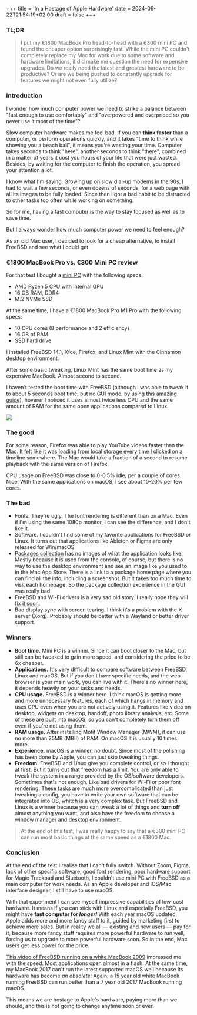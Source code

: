 +++
title = 'In a Hostage of Apple Hardware'
date = 2024-06-22T21:54:19+02:00
draft = false
+++

### TL;DR

> I put my €1800 MacBook Pro head-to-head with a €300 mini PC and found the cheaper option surprisingly fast. While the mini PC couldn't completely replace my Mac for work due to some software and hardware limitations, it did make me question the need for expensive upgrades. Do we really need the latest and greatest hardware to be productive? Or are we being pushed to constantly upgrade for features we might not even fully utilize?

### Introduction

I wonder how much computer power we need to strike a balance between "fast enough to use comfortably" and "overpowered and overpriced so you never use it most of the time"?

Slow computer hardware makes me feel bad. If you can **think faster** than a computer, or perform operations quickly, and it takes "time to think while showing you a beach ball", it means you're wasting your time. Computer takes seconds to think "here", another seconds to think "there", combined in a matter of years it cost you hours of your life that were just wasted. Besides, by waiting for the computer to finish the operation, you spread your attention a lot. 

I know what I'm saying. Growing up on slow dial-up modems in the 90s, I had to wait a few seconds, or even dozens of seconds, for a web page with all its images to be fully loaded. Since then I got a bad habit to be distracted to other tasks too often while working on something. 

So for me, having a fast computer is the way to stay focused as well as to save time. 

But I always wonder how much computer power we need to feel enough?

As an old Mac user, I decided to look for a cheap alternative, to install FreeBSD and see what I could get. 

### €1800 MacBook Pro vs. €300 Mini PC review

For that test I bought a [mini PC](https://www.amazon.de/-/en/Beelink-Radeon-Graphics-Desktop-Computer/dp/B09HGMV1ZN/?_encoding=UTF8&pd_rd_w=zmrw1&content-id=amzn1.sym.ff5a60b1-4d45-43d1-be95-6031008f0082&pf_rd_p=ff5a60b1-4d45-43d1-be95-6031008f0082&pf_rd_r=6FGNCXGQ0TYZ17AD6D5F&pd_rd_wg=XaOMh&pd_rd_r=941f947a-76ba-4d28-9921-5b75b2573fc2&ref_=pd_hp_d_atf_dealz_sv_t3)
with the following specs:
- AMD Ryzen 5 CPU with internal GPU
- 16 GB RAM, DDR4
- M.2 NVMe SSD

At the same time, I have a €1800 MacBook Pro M1 Pro 
with the following specs:
- 10 CPU cores (8 performance and 2 efficiency)
- 16 GB of RAM
- SSD hard drive

I installed FreeBSD 14.1, Xfce, Firefox, and Linux Mint with the Cinnamon desktop environment. 

After some basic tweaking, Linux Mint has the same boot time as my expensive MacBook. Almost second to second.

I haven't tested the boot time with FreeBSD (although I was able to tweak it to about 5 seconds boot time, but no GUI mode, [by using this amazing guide](https://vermaden.wordpress.com/2018/03/29/freebsd-desktop-part-1-simplified-boot/)), hoverer I noticed it uses almost twice less CPU and the same amount of RAM for the same open applications compared to Linux.  

![](images/1.jpg)

### The good

For some reason, Firefox was able to play YouTube videos faster than the Mac. It felt like it was loading from local storage every time I clicked on a timeline somewhere. The Mac would take a fraction of a second to resume playback with the same version of Firefox.

CPU usage on FreeBSD was close to 0-0.5% idle, per a couple of cores. Nice! With the same applications on macOS, I see about 10-20% per few cores. 

### The bad 

- Fonts. They're ugly. The font rendering is different than on a Mac. Even if I'm using the same 1080p monitor, I can see the difference, and I don't like it. 
- Software. I couldn't find some of my favorite applications for FreeBSD or Linux. It turns out that applications like Ableton or Figma are only released for Win/macOS. 
- [Packages collection](https://ports.freebsd.org/cgi/ports.cgi) has no images of what the application looks like. Mostly because it is used from the console, of course, but there is no way to use the desktop environment and see an image like you used to in the Mac App Store. There is a link to a package home page where you can find all the info, including a screenshot. But it takes too much time to visit each homepage. So the package collection experience in the GUI was really bad. 
- FreeBSD and Wi-Fi drivers is a very sad old story. I really hope they will [fix it soon](https://freebsdfoundation.org/blog/improving-and-debugging-freebsds-intel-wi-fi-support-cheng-cuis-key-role-in-the-iwlwifi-project/).
- Bad display sync with screen tearing. I think it's a problem with the X server (Xorg). Probably should be better with a Wayland or better driver support. 

### Winners

- **Boot time.** Mini PC is a winner. Since it can boot closer to the Mac, but still can be tweaked to gain more speed, and considering the price to be 6x cheaper. 
- **Applications.** It's very difficult to compare software between FreeBSD, Linux and macOS. But if you don't have specific needs, and the web browser is your main work, you can live with it. There's no winner here, it depends heavily on your tasks and needs.
- **CPU usage.** FreeBSD is a winner here. I think macOS is getting more and more unnecessary features, each of which hangs in memory and uses CPU even when you are not actively using it. Features like video on desktop, widgets on desktop, handoff, photo library analysis, etc. Some of these are built into macOS, so you can't completely turn them off even if you're not using them. 
- **RAM usage.** After installing Motif Window Manager (MWM), it can use no more than 25MB (MB!!) of RAM. On macOS it is usually 10 times more. 
- **Experience.** macOS is a winner, no doubt. Since most of the polishing has been done by Apple, you can just skip tweaking things. 
- **Freedom.** FreeBSD and Linux give you complete control, or so I thought at first. But it turns out that freedom has a limit. You are only able to tweak the system in a range provided by the OS/software developers. Sometimes that's not enough. Like bad drivers for Wi-Fi or poor font rendering. These tasks are much more overcomplicated than just tweaking a config, you have to write your own software that can be integrated into OS, whitch is a very complex task. But FreeBSD and Linux is a winner because you can tweak a lot of things and **turn off** almost anything you want, and also have the freedom to choose a window manager and desktop environment. 

> At the end of this test, I was really happy to say that a €300 mini PC can run most basic things at the same speed as a €1800 Mac. 

### Conclusion 

At the end of the test I realise that I can't fully switch. Without Zoom, Figma, lack of other specific software, good font rendering, poor hardware support for Magic Trackpad and Bluetooth, I couldn't use mini PC with FreeBSD as a main computer for work needs. As an Apple developer and iOS/Mac interface designer, I still have to use macOS. 

With that experiment I can see myself impressive capabilities of low-cost hardware. It means if you can stick with Linux and especially FreeBSD, you might have **fast computer for *longer!*** With each year macOS updated, Apple adds more and more fancy staff to it, guided by marketing first to achieve more sales. But in reality we all — existing and new users — pay for it, because more fancy stuff requires more powerful hardware to run well, forcing us to upgrade to more powerful hardware soon. So in the end, Mac users get less power for the price.

[This video of FreeBSD running on a white MacBook 2009](https://www.youtube.com/watch?v=3scLHnwwgn0) impressed me with the speed. Most applications open almost in a flash. At the same time, my MacBook 2017 can't run the latest supported macOS well because its hardware has become *an obsolete*! Again, a 15 year old white MacBook running FreeBSD can run better than a 7 year old 2017 MacBook running macOS. 

This means we are hostage to Apple's hardware, paying more than we should, and this is not going to change anytime soon or ever.